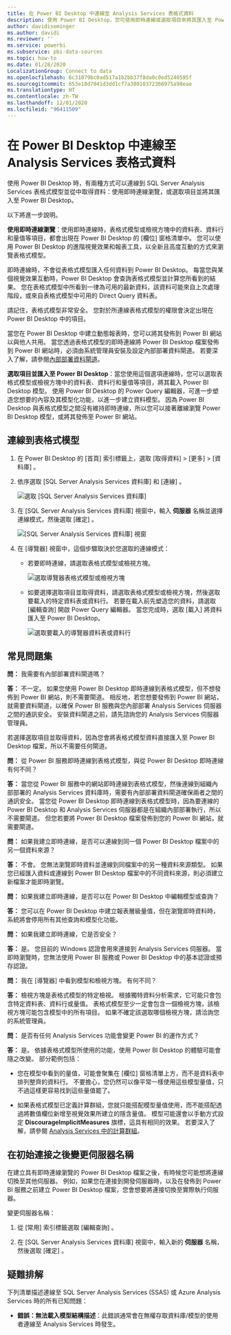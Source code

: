 ```yaml
---
title: 在 Power BI Desktop 中連線至 Analysis Services 表格式資料
description: 使用 Power BI Desktop，您可使用即時連線或選取項目來將其匯入至 Power BI Desktop，以連線到 SQL Server Analysis Services 表格式模型來取得資料。
author: davidiseminger
ms.author: davidi
ms.reviewer: ''
ms.service: powerbi
ms.subservice: pbi-data-sources
ms.topic: how-to
ms.date: 01/28/2020
LocalizationGroup: Connect to data
ms.openlocfilehash: 6c31079bc0ad517a1b2bb37f8da0c0ed5240595f
ms.sourcegitcommit: 653e18d7041d3dd1cf7a38010372366975a98eae
ms.translationtype: HT
ms.contentlocale: zh-TW
ms.lasthandoff: 12/01/2020
ms.locfileid: "96411509"
---
```

# <a name="connect-to-analysis-services-tabular-data-in-power-bi-desktop"></a>在 Power BI Desktop 中連線至 Analysis Services 表格式資料
使用 Power BI Desktop 時，有兩種方式可以連線到 SQL Server Analysis Services 表格式模型並從中取得資料：使用即時連線瀏覽，或選取項目並將其匯入至 Power BI Desktop。

以下將進一步說明。

**使用即時連線瀏覽**：使用即時連線時，表格式模型或檢視方塊中的資料表、資料行和量值等項目，都會出現在 Power BI Desktop 的 [欄位]  窗格清單中。 您可以使用 Power BI Desktop 的進階視覺效果和報表工具，以全新且高度互動的方式來瀏覽表格式模型。

即時連線時，不會從表格式模型匯入任何資料到 Power BI Desktop。 每當您與某個視覺效果互動時，Power BI Desktop 會查詢表格式模型並計算您所看到的結果。 您在表格式模型中所看到一律為可用的最新資料，該資料可能來自上次處理階段，或來自表格式模型中可用的 Direct Query 資料表。 

請記住，表格式模型非常安全。 您對於所連線表格式模型的權限會決定出現在 Power BI Desktop 中的項目。

當您在 Power BI Desktop 中建立動態報表時，您可以將其發佈到 Power BI 網站以與他人共用。 當您透過表格式模型的即時連線將 Power BI Desktop 檔案發佈到 Power BI 網站時，必須由系統管理員安裝及設定內部部署資料閘道。 若要深入了解，請參閱[內部部署資料閘道](service-gateway-onprem.md)。

**選取項目並匯入至 Power BI Desktop**：當您使用這個選項連線時，您可以選取表格式模型或檢視方塊中的資料表、資料行和量值等項目，將其載入 Power BI Desktop 模型。 使用 Power BI Desktop 的 Power Query 編輯器，可進一步塑造您想要的內容及其模型化功能，以進一步建立資料模型。 因為 Power BI Desktop 與表格式模型之間沒有維持即時連線，所以您可以接著離線瀏覽 Power BI Desktop 模型，或將其發佈至 Power BI 網站。

## <a name="to-connect-to-a-tabular-model"></a>連線到表格式模型
1. 在 Power BI Desktop 的 [首頁]  索引標籤上，選取 [取得資料]   > [更多]   > [資料庫]  。
   
1. 依序選取 [SQL Server Analysis Services 資料庫]  和 [連線]  。
   
   ![選取 [SQL Server Analysis Services 資料庫]](media/desktop-analysis-services-tabular-data/pbid_sqlas_getdata_as.png)
3. 在 [SQL Server Analysis Services 資料庫]  視窗中，輸入 **伺服器** 名稱並選擇連線模式，然後選取 [確定]  。
   
   ![[SQL Server Analysis Services 資料庫] 視窗](media/desktop-analysis-services-tabular-data/pbid_sqlas_getdata_as_server.png)
4. 在 [導覽器]  視窗中，這個步驟取決於您選取的連線模式：

   - 若要即時連線，請選取表格式模型或檢視方塊。
  
      ![選取導覽器表格式模型或檢視方塊](media/desktop-analysis-services-tabular-data/pbid_sqlas_getdata_as_live.png)
   - 如要選擇選取項目並取得資料，請選取表格式模型或檢視方塊，然後選取要載入的特定資料表或資料行。 若要在載入前先塑造您的資料，請選取 [編輯查詢]  開啟 Power Query 編輯器。 當您完成時，選取 [載入]  將資料匯入至 Power BI Desktop。

      ![選取要載入的導覽器資料表或資料行](media/desktop-analysis-services-tabular-data/pbid_sqlas_getdata_as_select.png)

## <a name="frequently-asked-questions"></a>常見問題集
**問：** 我需要有內部部署資料閘道嗎？

**答：** 不一定。 如果您使用 Power BI Desktop 即時連線到表格式模型，但不想發佈到 Power BI 網站，則不需要閘道。 相反地，若您想要發佈到 Power BI 網站，就需要資料閘道，以確保 Power BI 服務與您內部部署 Analysis Services 伺服器之間的通訊安全。 安裝資料閘道之前，請先諮詢您的 Analysis Services 伺服器管理員。

若選擇選取項目並取得資料，因為您會將表格式模型資料直接匯入至 Power BI Desktop 檔案，所以不需要任何閘道。

**問：** 從 Power BI 服務即時連線到表格式模型，與從 Power BI Desktop 即時連線有何不同？

**答：** 當您從 Power BI 服務中的網站即時連線到表格式模型，然後連線到組織內部部署的 Analysis Services 資料庫時，需要有內部部署資料閘道確保兩者之間的通訊安全。 當您從 Power BI Desktop 即時連線到表格式模型時，因為要連線的 Power BI Desktop 和 Analysis Services 伺服器都是在組織內部部署執行，所以不需要閘道。 但您若要將 Power BI Desktop 檔案發佈到您的 Power BI 網站，就需要閘道。

**問：** 如果我建立即時連線，是否可以連線到同一個 Power BI Desktop 檔案中的另一個資料來源？

**答：** 不會。 您無法瀏覽即時資料並連線到同檔案中的另一種資料來源類型。 如果您已經匯入資料或連線到 Power BI Desktop 檔案中的不同資料來源，則必須建立新檔案才能即時瀏覽。

**問：** 如果我建立即時連線，是否可以在 Power BI Desktop 中編輯模型或查詢？

**答：** 您可以在 Power BI Desktop 中建立報表層級量值，但在瀏覽即時資料時，系統將會停用所有其他查詢和模型化功能。

**問：** 如果我建立即時連線，它是否安全？

**答：** 是。 您目前的 Windows 認證會用來連接到 Analysis Services 伺服器。 當即時瀏覽時，您無法使用 Power BI 服務或 Power BI Desktop 中的基本認證或預存認證。

**問：** 我在 [導覽器] 中看到模型和檢視方塊。 有何不同？

**答：** 檢視方塊是表格式模型的特定檢視。 根據獨特資料分析需求，它可能只會包含特定資料表、資料行或量值。 表格式模型至少一定會包含一個檢視方塊，該檢視方塊可能包含模型中的所有項目。 如果不確定該選取哪個檢視方塊，請洽詢您的系統管理員。

**問：** 是否有任何 Analysis Services 功能會變更 Power BI 的運作方式？

**答：** 是。 依據表格式模型所使用的功能，使用 Power BI Desktop 的體驗可能會隨之改變。 部分範例包括：
* 您在模型中看到的量值，可能會聚集在 [欄位]  窗格清單上方，而不是資料表中排列整齊的資料行。 不要擔心，您仍然可以像平常一樣使用這些模型量值，只不過這樣更容易找到這些量值罷了。

* 如果表格式模型已定義計算群組，您就只能搭配模型量值使用，而不能搭配透過將數值欄位新增至視覺效果所建立的隱含量值。 模型可能還會以手動方式設定 **DiscourageImplicitMeasures** 旗標，這具有相同的效果。 若要深入了解，請參閱 [Analysis Services 中的計算群組](/analysis-services/tabular-models/calculation-groups#benefits)。

## <a name="to-change-the-server-name-after-initial-connection"></a>在初始連接之後變更伺服器名稱
在建立具有即時連線瀏覽的 Power BI Desktop 檔案之後，有時候您可能想將連線切換至其他伺服器。 例如，如果您在連接到開發伺服器時，以及在發佈到 Power BI 服務之前建立 Power BI Desktop 檔案，您會想要將連接切換至實際執行伺服器。

變更伺服器名稱：

1. 從 [常用]  索引標籤選取 [編輯查詢]  。

2. 在 [SQL Server Analysis Services 資料庫]  視窗中，輸入新的 **伺服器** 名稱，然後選取 [確定]  。

   
## <a name="troubleshooting"></a>疑難排解 
下列清單描述連線至 SQL Server Analysis Services (SSAS) 或 Azure Analysis Services 時的所有已知問題： 

* **錯誤：無法載入模型結構描述**：此錯誤通常會在無權存取資料庫/模型的使用者連線至 Analysis Services 時發生。